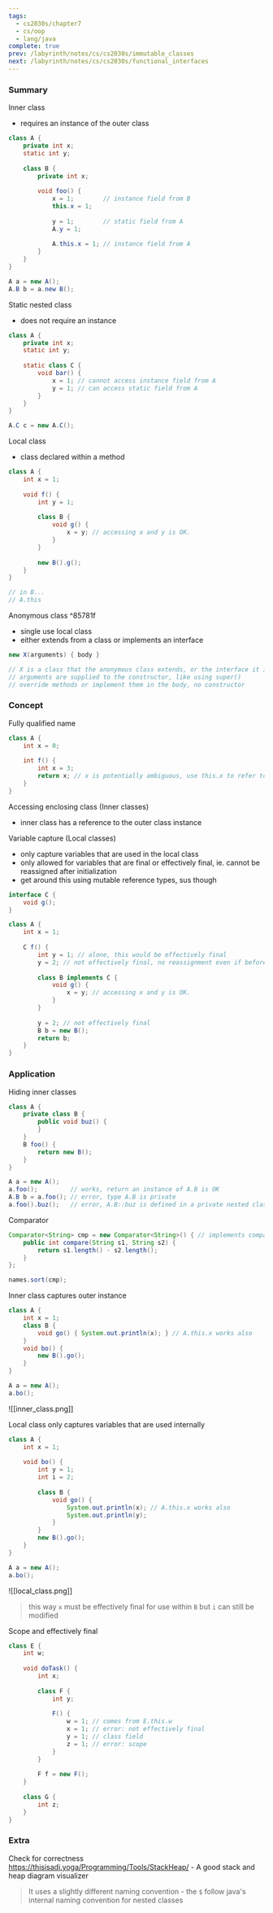 ```yaml
---
tags:
  - cs2030s/chapter7
  - cs/oop
  - lang/java
complete: true
prev: /labyrinth/notes/cs/cs2030s/immutable_classes
next: /labyrinth/notes/cs/cs2030s/functional_interfaces
---
```

   
### Summary
Inner class
- requires an instance of the outer class
```java
class A {
	private int x;
	static int y;
	
	class B {
		private int x;
		
		void foo() {
			x = 1;        // instance field from B
			this.x = 1;
			
			y = 1;        // static field from A
			A.y = 1; 
			
			A.this.x = 1; // instance field from A
		}
	}
}

A a = new A();
A.B b = a.new B();
```

Static nested class
- does not require an instance
```java
class A {
	private int x;
	static int y;
	
	static class C {
		void bar() {
		    x = 1; // cannot access instance field from A
		    y = 1; // can access static field from A
	    }
	}
}

A.C c = new A.C();
```

Local class
- class declared within a method
```java
class A {
	int x = 1;
	
	void f() {
		int y = 1;
		
		class B {
			void g() {
				x = y; // accessing x and y is OK.
			}
		}
		
		new B().g();
	}
}

// in B...
// A.this
```

Anonymous class ^85781f
- single use local class
- either extends from a class or implements an interface
```java
new X(arguments) { body }

// X is a class that the anonymous class extends, or the interface it implements
// arguments are supplied to the constructor, like using super()
// override methods or implement them in the body, no constructor
```
### Concept
Fully qualified name
```java
class A {
	int x = 0;
	
	int f() {
		int x = 3;
		return x; // x is potentially ambiguous, use this.x to refer to outer x
	}
}	
```

Accessing enclosing class (Inner classes)
- inner class has a reference to the outer class instance

Variable capture (Local classes)
- only capture variables that are used in the local class
- only allowed for variables that are final or effectively final, ie. cannot be reassigned after initialization
- get around this using mutable reference types, sus though
```java
interface C {
	void g();
}

class A {
	int x = 1;
	
	C f() {
		int y = 1; // alone, this would be effectively final
		y = 2; // not effectively final, no reassignment even if before the local class is declared
		
		class B implements C {
			void g() {
				x = y; // accessing x and y is OK.
			}
		}
		
		y = 2; // not effectively final
		B b = new B();
		return b;
	}
}
```
### Application
Hiding inner classes
```java
class A {
	private class B {
		public void buz() { 
		}
	}
	B foo() {
		return new B();
	}
}

A a = new A();
a.foo();         // works, return an instance of A.B is OK
A.B b = a.foo(); // error, type A.B is private
a.foo().buz();   // error, A.B::buz is defined in a private nested class
```

Comparator
```java
Comparator<String> cmp = new Comparator<String>() { // implements comparator
	public int compare(String s1, String s2) {
		return s1.length() - s2.length();
	}
};

names.sort(cmp);
```

Inner class captures outer instance
```java
class A {
	int x = 1;
	class B {
		void go() { System.out.println(x); } // A.this.x works also
	}
	void bo() {
		new B().go();
	}
}

A a = new A();
a.bo();
```
![[inner_class.png]]

Local class only captures variables that are used internally
```java
class A {
	int x = 1;
	
	void bo() {
		int y = 1;
		int i = 2;
		
		class B {
			void go() { 
				System.out.println(x); // A.this.x works also
				System.out.println(y); 
			} 
		}
		new B().go();
	}
}

A a = new A();
a.bo();
```
![[local_class.png]]
> this way `x` must be effectively final for use within `B` but `i` can still be modified

Scope and effectively final
```java
class E {
	int w;
	
	void doTask() {
		int x;
		
		class F {
			int y;
			
			F() {
				w = 1; // comes from E.this.w
				x = 1; // error: not effectively final
				y = 1; // class field
				z = 1; // error: scope
			}
		}
		
		F f = new F();
	}
	
	class G {
		int z;
	}
}
```
### Extra
Check for correctness
https://thisisadi.yoga/Programming/Tools/StackHeap/ - A good stack and heap diagram visualizer
> It uses a slightly different naming convention - the `$` follow java's internal naming convention for nested classes